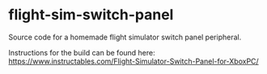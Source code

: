 # flight-sim-switch-panel
Source code for a homemade flight simulator switch panel peripheral.

Instructions for the build can be found here: https://www.instructables.com/Flight-Simulator-Switch-Panel-for-XboxPC/
